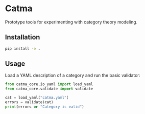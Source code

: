 # Catma

Prototype tools for experimenting with category theory modeling.

## Installation

```bash
pip install -e .
```

## Usage

Load a YAML description of a category and run the basic validator:

```python
from catma_core.io_yaml import load_yaml
from catma_core.validate import validate

cat = load_yaml("catma.yaml")
errors = validate(cat)
print(errors or "Category is valid")
```
